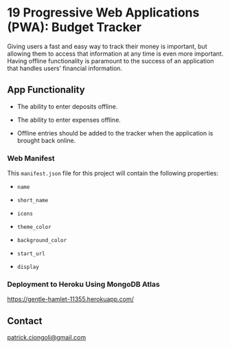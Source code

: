 # 19 Progressive Web Applications (PWA): Budget Tracker

Giving users a fast and easy way to track their money is important, but allowing them to access that information at any time is even more important. Having offline functionality is paramount to the success of an application that handles users’ financial information.

## App Functionality

-  The ability to enter deposits offline.

-  The ability to enter expenses offline.

-  Offline entries should be added to the tracker when the application is brought back online.

### Web Manifest

This `manifest.json` file for this project will contain the following properties:

-  `name`

-  `short_name`

-  `icons`

-  `theme_color`

-  `background_color`

-  `start_url`

-  `display`

### Deployment to Heroku Using MongoDB Atlas

https://gentle-hamlet-11355.herokuapp.com/

## Contact

patrick.ciongoli@gmail.com
